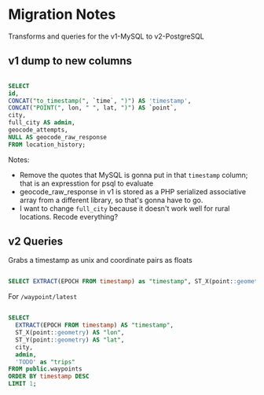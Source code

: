 # Migration Notes

Transforms and queries for the v1-MySQL to v2-PostgreSQL

## v1 dump to new columns

``` sql

SELECT
id,
CONCAT("to_timestamp(", `time`, ")") AS 'timestamp',
CONCAT("POINT(", lon, " ", lat, ")") AS `point`,
city,
full_city AS admin,
geocode_attempts,
NULL AS geocode_raw_response
FROM location_history;

```

Notes:

- Remove the quotes that MySQL is gonna put in that `timestamp` column; that is an expresstion for psql to evaluate
- geocode_raw_response in v1 is stored as a PHP serialized associative array from a different library, so that's gonna have to go.
- I want to change `full_city` because it doesn't work well for rural locations. Recode everything?

## v2 Queries

Grabs a timestamp as unix and coordinate pairs as floats

``` sql

SELECT EXTRACT(EPOCH FROM timestamp) as "timestamp", ST_X(point::geometry) AS "lon", ST_Y(point::geometry) AS "lat" FROM public.waypoints LIMIT 100;

```

For `/waypoint/latest`

``` sql

SELECT
  EXTRACT(EPOCH FROM timestamp) AS "timestamp",
  ST_X(point::geometry) AS "lon",
  ST_Y(point::geometry) AS "lat",
  city,
  admin,
  'TODO' as "trips"
FROM public.waypoints
ORDER BY timestamp DESC
LIMIT 1;

```
